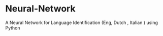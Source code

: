 # Neural-Network


A Neural Network for Language Identification (Eng, Dutch , Italian ) using Python
